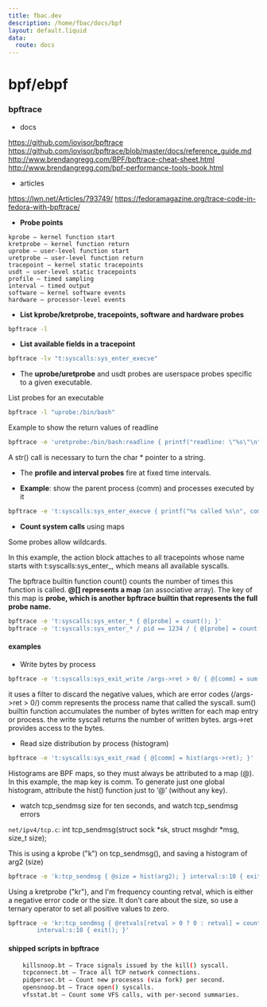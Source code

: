 ```yaml
---
title: fbac.dev
description: /home/fbac/docs/bpf
layout: default.liquid
data:
  route: docs
---
```

# bpf/ebpf

### bpftrace

- docs

<https://github.com/iovisor/bpftrace>
<https://github.com/iovisor/bpftrace/blob/master/docs/reference_guide.md>
<http://www.brendangregg.com/BPF/bpftrace-cheat-sheet.html>
<http://www.brendangregg.com/bpf-performance-tools-book.html>

- articles
  
<https://lwn.net/Articles/793749/>
<https://fedoramagazine.org/trace-code-in-fedora-with-bpftrace/>

- **Probe points**

```text
kprobe – kernel function start
kretprobe – kernel function return
uprobe – user-level function start
uretprobe – user-level function return
tracepoint – kernel static tracepoints
usdt – user-level static tracepoints
profile – timed sampling
interval – timed output
software – kernel software events
hardware – processor-level events
```

- **List kprobe/kretprobe, tracepoints, software and hardware probes**

```bash
bpftrace -l
```

- **List available fields in a tracepoint**

```bash
bpftrace -lv "t:syscalls:sys_enter_execve"
```

- The **uprobe/uretprobe** and usdt probes are userspace probes specific to a given executable.

List probes for an executable

```bash
bpftrace -l "uprobe:/bin/bash"
```

Example to show the return values of readline

```bash
bpftrace -e 'uretprobe:/bin/bash:readline { printf("readline: \"%s\"\n", str(retval)); }'
```

A str() call is necessary to turn the char * pointer to a string.

- The **profile and interval probes** fire at fixed time intervals.

- **Example**: show the parent process (comm) and processes executed by it

```bash
bpftrace -e 't:syscalls:sys_enter_execve { printf("%s called %s\n", comm, str(args->filename)); }'
```

- **Count system calls** using maps

Some probes allow wildcards.

In this example, the action block attaches to all tracepoints whose name starts with t:syscalls:sys_enter_, which means all available syscalls.

The bpftrace builtin function count() counts the number of times this function is called. **@[] represents a map** (an associative array). The key of this map is **probe, which is another bpftrace builtin that represents the full probe name.**

```bash
bpftrace -e 't:syscalls:sys_enter_* { @[probe] = count(); }'
bpftrace -e 't:syscalls:sys_enter_* / pid == 1234 / { @[probe] = count(); }'
```

#### examples

- Write bytes by process

```bash
bpftrace -e 't:syscalls:sys_exit_write /args->ret > 0/ { @[comm] = sum(args->ret); }'
```

it uses a filter to discard the negative values, which are error codes (/args->ret > 0/)
comm represents the process name that called the syscall.
sum() builtin function accumulates the number of bytes written for each map entry or process.
the write syscall returns the number of written bytes. args->ret provides access to the bytes.

- Read size distribution by process (histogram)
  
```bash
bpftrace -e 't:syscalls:sys_exit_read { @[comm] = hist(args->ret); }'
```

Histograms are BPF maps, so they must always be attributed to a map (@). In this example, the map key is comm.
To generate just one global histogram, attribute the hist() function just to ‘@’ (without any key).

- watch tcp_sendmsg size for ten seconds, and watch tcp_sendmsg errors

`net/ipv4/tcp.c`: int tcp_sendmsg(struct sock *sk, struct msghdr *msg, size_t size);

This is using a kprobe ("k") on tcp_sendmsg(), and saving a histogram of arg2 (size)

```bash
bpftrace -e 'k:tcp_sendmsg { @size = hist(arg2); } interval:s:10 { exit(); }'
```

Using a kretprobe ("kr"), and I'm frequency counting retval, which is either a negative error code or the size. It don't care about the size, so use a ternary operator to set all positive values to zero.

```bash
bpftrace -e 'kr:tcp_sendmsg { @retvals[retval > 0 ? 0 : retval] = count(); }
        interval:s:10 { exit(); }'
```

#### shipped scripts in bpftrace

```bash
    killsnoop.bt – Trace signals issued by the kill() syscall.
    tcpconnect.bt – Trace all TCP network connections.
    pidpersec.bt – Count new procesess (via fork) per second.
    opensnoop.bt – Trace open() syscalls.
    vfsstat.bt – Count some VFS calls, with per-second summaries.
```
